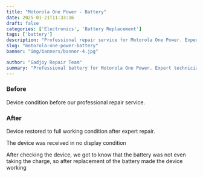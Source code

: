 ```yaml
---
title: "Motorola One Power - Battery"
date: 2025-01-21T11:33:16
draft: false
categories: ['Electronics', 'Battery Replacement']
tags: ['battery']
description: "Professional repair service for Motorola One Power. Expert diagnosis and quality repairs in Bangalore."
slug: "motorola-one-power-battery"
banner: "img/banners/banner-4.jpg"

author: "Gadjoy Repair Team"
summary: "Professional battery for Motorola One Power. Expert technicians, quality parts, warranty included."
---
```


### Before

Device condition before our professional repair service.

### After

Device restored to full working condition after expert repair.

The device was received in no display condition

After checking the device, we got to know that the battery was not even taking the charge, so after replacement of the battery made the device working